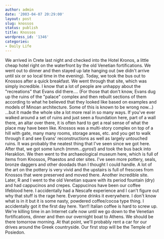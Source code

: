 ```yaml
---
author: admin
date: '2003-04-07 20:29:00'
layout: post
slug: knossos
status: publish
title: Knossos
wordpress_id: '1346'
categories:
- Daily Life
---
```


We arrived in Crete last night and checked into the Hotel Kronos, a
little cheap hotel right on the waterfront by the old Venetian
fortifications. We went out to dinner and then stayed up late hanging
out (we didn't arrive until six or so local time in the evening). Today,
we took the bus out to Knossos after a quick breakfast. We went through
that site, which was simply incredible. I know that a lot of people are
unhappy about the "recreations" that Evans did there.... (For those that
don't know, Evans dug up the ruins of the "palace" complex and then
rebuilt sections of them according to what he believed that they looked
like based on examples and models of Minoan architecture. Some of this
is known to be wrong now...) ...but it made the whole site a lot more
real in so many ways. If you've ever walked around a set of ruins and
just seen a foundation here, part of a wall there, an altar over there,
it is often hard to get a real sense of what the place may have been
like. Knossos was a multi-story complex on top of a hill with gate, many
many rooms, storage areas, etc. and you get to walk through it and see
Evans' reconstructions as well as largely untouched ruins. It was
probably the neatest thing that I've seen since we got here. After that,
we got some lunch (mmm...gyros!) and took the bus back into Heraklion.
We then went to the archaeological museum here, which is full of items
from Knossos, Phaestos and oter sites. I've seen more pottery, seals,
bronze daggers and other doodads than I thought I could handle. A lot of
the art on the pottery is very vivid and the upstairs is full of
frescoes from Knossos that were preserved and moved there. Another
incredible site. Later, R and I went to the old Venetian square with its
period fountain (dry) and had cappucinos and crepes. Cappucinos have
been our coffee lifeblood here. I accidentally had a Nescafe experience
and I can't figure out why that stuff is the rage here. Everyone drinks
it everywhere. I don't know what is in it but it is some nasty, powdered
coffee/cocoa type thing. I accidentally got it the first day here.
Yarr!! Italian coffee is hard to screw up. We're killing time in an
Internet cafe now until we go down to the Venetian fortifications,
dinner and then our overnight boat to Athens. We should be there
tomorrow morning. At that point, we'll probably rent a car for our
drives around the Greek countryside. Our first stop will be the Temple
of Posiedon.
